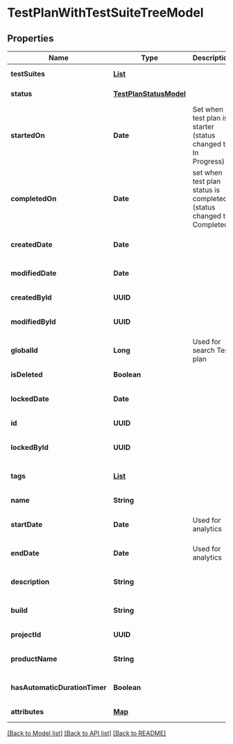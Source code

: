 # TestPlanWithTestSuiteTreeModel
## Properties

| Name | Type | Description | Notes |
|------------ | ------------- | ------------- | -------------|
| **testSuites** | [**List**](TestSuiteWithChildrenModel.md) |  | [default to null] |
| **status** | [**TestPlanStatusModel**](TestPlanStatusModel.md) |  | [default to null] |
| **startedOn** | **Date** | Set when test plan is starter (status changed to: In Progress) | [optional] [default to null] |
| **completedOn** | **Date** | set when test plan status is completed (status changed to: Completed) | [optional] [default to null] |
| **createdDate** | **Date** |  | [optional] [default to null] |
| **modifiedDate** | **Date** |  | [optional] [default to null] |
| **createdById** | **UUID** |  | [default to null] |
| **modifiedById** | **UUID** |  | [optional] [default to null] |
| **globalId** | **Long** | Used for search Test plan | [default to null] |
| **isDeleted** | **Boolean** |  | [default to null] |
| **lockedDate** | **Date** |  | [optional] [default to null] |
| **id** | **UUID** |  | [default to null] |
| **lockedById** | **UUID** |  | [optional] [default to null] |
| **tags** | [**List**](TagModel.md) |  | [optional] [default to null] |
| **name** | **String** |  | [default to null] |
| **startDate** | **Date** | Used for analytics | [optional] [default to null] |
| **endDate** | **Date** | Used for analytics | [optional] [default to null] |
| **description** | **String** |  | [optional] [default to null] |
| **build** | **String** |  | [optional] [default to null] |
| **projectId** | **UUID** |  | [default to null] |
| **productName** | **String** |  | [optional] [default to null] |
| **hasAutomaticDurationTimer** | **Boolean** |  | [optional] [default to null] |
| **attributes** | [**Map**](AnyType.md) |  | [default to null] |

[[Back to Model list]](../README.md#documentation-for-models) [[Back to API list]](../README.md#documentation-for-api-endpoints) [[Back to README]](../README.md)

